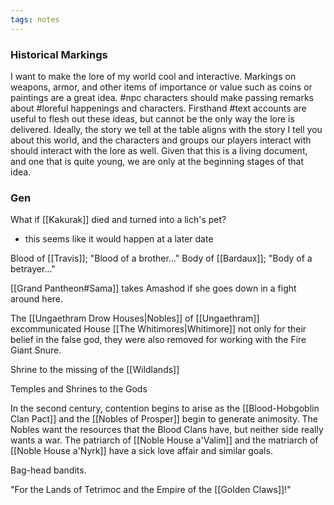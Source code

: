 ```yaml
---
tags: notes
---
```

### Historical Markings
I want to make the lore of my world cool and interactive. Markings on weapons, armor, and other items of importance or value such as coins or paintings are a great idea. #npc characters should make passing remarks about #loreful happenings and characters. Firsthand #text accounts are useful to flesh out these ideas, but cannot be the only way the lore is delivered. Ideally, the story we tell at the table aligns with the story I tell you about this world, and the characters and groups our players interact with should interact with the lore as well. Given that this is a living document, and one that is quite young, we are only at the beginning stages of that idea.

### Gen
What if [[Kakurak]] died and turned into a lich's pet?
- this seems like it would happen at a later date

Blood of [[Travis]]; "Blood of a brother..."
Body of [[Bardaux]]; "Body of a betrayer..."

[[Grand Pantheon#Sama]] takes Amashod if she goes down in a fight around here.

The [[Ungaethram Drow Houses|Nobles]] of [[Ungaethram]] excommunicated House [[The Whitimores|Whitimore]] not only for their belief in the false god, they were also removed for working with the Fire Giant Snure.

Shrine to the missing of the [[Wildlands]]

Temples and Shrines to the Gods

In the second century, contention begins to arise as the [[Blood-Hobgoblin Clan Pact]] and the [[Nobles of Prosper]] begin to generate animosity. The Nobles want the resources that the Blood Clans have, but neither side really wants a war. The patriarch of [[Noble House a'Valim]] and the matriarch of [[Noble House a'Nyrk]] have a sick love affair and similar goals.

Bag-head bandits.

"For the Lands of Tetrimoc and the Empire of the [[Golden Claws]]!"